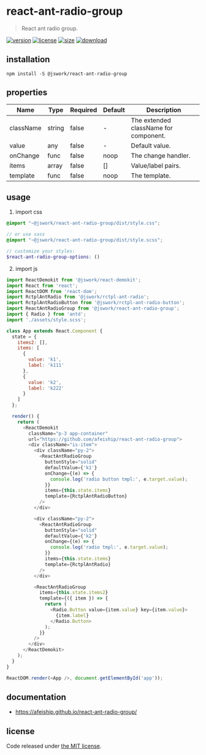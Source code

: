 # react-ant-radio-group
> React ant radio group.

[![version][version-image]][version-url]
[![license][license-image]][license-url]
[![size][size-image]][size-url]
[![download][download-image]][download-url]

## installation
```shell
npm install -S @jswork/react-ant-radio-group
```

## properties
| Name      | Type   | Required | Default | Description                           |
| --------- | ------ | -------- | ------- | ------------------------------------- |
| className | string | false    | -       | The extended className for component. |
| value     | any    | false    | -       | Default value.                        |
| onChange  | func   | false    | noop    | The change handler.                   |
| items     | array  | false    | []      | Value/label pairs.                    |
| template  | func   | false    | noop    | The template.                         |


## usage
1. import css
  ```scss
  @import "~@jswork/react-ant-radio-group/dist/style.css";

  // or use sass
  @import "~@jswork/react-ant-radio-group/dist/style.scss";

  // customize your styles:
  $react-ant-radio-group-options: ()
  ```
2. import js
  ```js
  import ReactDemokit from '@jswork/react-demokit';
  import React from 'react';
  import ReactDOM from 'react-dom';
  import RctplAntRadio from '@jswork/rctpl-ant-radio';
  import RctplAntRadioButton from '@jswork/rctpl-ant-radio-button';
  import ReactAntRadioGroup from '@jswork/react-ant-radio-group';
  import { Radio } from 'antd';
  import './assets/style.scss';

  class App extends React.Component {
    state = {
      items2: [],
      items: [
        {
          value: 'k1',
          label: 'k111'
        },
        {
          value: 'k2',
          label: 'k222'
        }
      ]
    };

    render() {
      return (
        <ReactDemokit
          className="p-3 app-container"
          url="https://github.com/afeiship/react-ant-radio-group">
          <div className="is-item">
            <div className="py-2">
              <ReactAntRadioGroup
                buttonStyle="solid"
                defaultValue={'k1'}
                onChange={(e) => {
                  console.log('radio button tmpl:', e.target.value);
                }}
                items={this.state.items}
                template={RctplAntRadioButton}
              />
            </div>

            <div className="py-2">
              <ReactAntRadioGroup
                buttonStyle="solid"
                defaultValue={'k2'}
                onChange={(e) => {
                  console.log('radio tmpl:', e.target.value);
                }}
                items={this.state.items}
                template={RctplAntRadio}
              />
            </div>

            <ReactAntRadioGroup
              items={this.state.items2}
              template={({ item }) => {
                return (
                  <Radio.Button value={item.value} key={item.value}>
                    {item.label}
                  </Radio.Button>
                );
              }}
            />
          </div>
        </ReactDemokit>
      );
    }
  }

  ReactDOM.render(<App />, document.getElementById('app'));

  ```

## documentation
- https://afeiship.github.io/react-ant-radio-group/


## license
Code released under [the MIT license](https://github.com/afeiship/react-ant-radio-group/blob/master/LICENSE.txt).

[version-image]: https://img.shields.io/npm/v/@jswork/react-ant-radio-group
[version-url]: https://npmjs.org/package/@jswork/react-ant-radio-group

[license-image]: https://img.shields.io/npm/l/@jswork/react-ant-radio-group
[license-url]: https://github.com/afeiship/react-ant-radio-group/blob/master/LICENSE.txt

[size-image]: https://img.shields.io/bundlephobia/minzip/@jswork/react-ant-radio-group
[size-url]: https://github.com/afeiship/react-ant-radio-group/blob/master/dist/react-ant-radio-group.min.js

[download-image]: https://img.shields.io/npm/dm/@jswork/react-ant-radio-group
[download-url]: https://www.npmjs.com/package/@jswork/react-ant-radio-group
